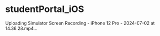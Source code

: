 # studentPortal_iOS
 


Uploading Simulator Screen Recording - iPhone 12 Pro - 2024-07-02 at 14.36.28.mp4…

